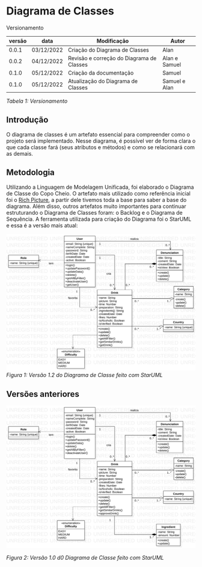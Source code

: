 # Diagrama de Classes

Versionamento

versão | data | Modificação | Autor
-------|------|-------------|------
0.0.1 | 03/12/2022 | Criação do Diagrama de Classes | Alan
0.0.2 | 04/12/2022 | Revisão e correção do Diagrama de Classes | Alan e Samuel
0.1.0 | 05/12/2022 | Criação da documentação | Samuel
0.1.0 | 05/12/2022 | Atualização do Diagrama de Classes | Samuel e Alan

*Tabela 1: Versionamento*

## Introdução

O diagrama de classes é um artefato essencial para compreender como o projeto será implementado. Nesse diagrama, é possível ver de forma clara o que cada classe fará (seus atributos e métodos) e como se relacionará com as demais.

## Metodologia

Utilizando a Linguagem de Modelagem Unificada, foi elaborado o Diagrama de Classe do Copo Cheio. O artefato mais utilizado como referência inicial foi o [Rich Picture](./../Base/1.1.7.RichPicture.md), a partir dele tivemos toda a base para saber a base do diagrama. Além disso, outros artefatos muito importantes para continuar estruturando o Diagrama de Classes foram: o Backlog e o Diagrama de Sequência. A ferramenta utilizada para criação do Diagrama foi o StarUML e essa é a versão mais atual:

![Diagrama de Classes](./assets/diagramClassV2.svg)
*Figura 1: Versão 1.2 do Diagrama de Classe feito com StarUML* 

## Versões anteriores
![Diagrama de Classes](./assets/diagramClass.svg)

*Figura 2: Versão 1.0 d0 Diagrama de Classe feito com StarUML* 